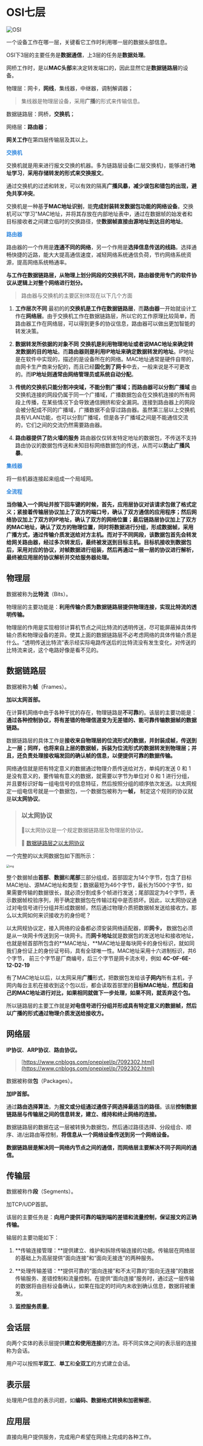 # OSI七层

<img src="https://github.com/Eleven-is-cool/img-folder/blob/master/OSI.gif?raw=true" alt="OSI"  />

一个设备工作在哪一层，关键看它工作时利用哪一层的数据头部信息。

OSI下3层的主要任务是**数据通信**，上3层的任务是**数据处理**。

网桥工作时，是以**MAC头部**来决定转发端口的，因此显然它是**数据链路层**的设备。

物理层：网卡，**网线**，集线器，中继器，调制解调器；

> 集线器是物理层设备，采用**广播**的形式来传输信息。

数据链路层：网桥，**交换机**；

网络层：**路由器**；

**网关工作**在第四层传输层及其以上。

<span style='color:#2e86de'>**交换机**</span>

交换机就是用来进行报文交换的机器。多为链路层设备(二层交换机)，能够进行**地址学习**，**采用存储转发的形式来交换报文**。

通过交换机的过滤和转发，可以有效的隔离**广播风暴，减少误包和错包的出现，避免共享冲突**。 

交换机是一种基**于MAC地址识别**，能**完成封装转发数据包功能的网络设备**。交换机可以“学习"MAC地址，并将其存放在内部地址表中，通过在数据帧的始发者和目标接收者之间建立临时的交换路径，使**数据帧直接由源地址到达目的地址**。

<span style='color:#2e86de'>**路由器**</span>

路由器的一个作用是**连通不同的网络**，另一个作用是**选择信息传送的线路**。选择通畅快捷的近路，能大大提高通信速度，减轻网络系统通信负荷，节约网络系统资源，提高网络系统畅通率。 

**与工作在数据链路层，从物理上划分网段的交换机不同，路由器使用专门的软件协议从逻辑上对整个网络进行划分。**

> 路由器与交换机的主要区别体现在以下几个方面

1. **工作层次不同** 
   最初的的**交换机是工作在数据链路层**，而**路由器**一开始就设计工作在**网络层**。由于交换机工作在数据链路层，所以它的工作原理比较简单，而路由器工作在网络层，可以得到更多的协议信息，路由器可以做出更加智能的转发决策。 

2. **数据转发所依据的对象不同** 
   **交换机是利用物理地址或者说MAC地址来确定转发数据的目的地址**。而**路由器则是利用IP地址来确定数据转发的地址**。IP地址是在软件中实现的，描述的是设备所在的网络。MAC地址通常是硬件自带的，由网卡生产商来分配的，而且已经**固化到了网卡**中去，一般来说是不可更改的。而**IP地址则通常由网络管理员或系统自动分配**。 

3. **传统的交换机只能分割冲突域，不能分割广播域；而路由器可以分割广播域** 
   由交换机连接的网段仍属于同一个广播域，广播数据包会在交换机连接的所有网段上传播，在某些情况下会导致通信拥挤和安全漏洞。连接到路由器上的网段会被分配成不同的广播域，广播数据不会穿过路由器。虽然第三层以上交换机具有VLAN功能，也可以分割广播域，但是各子广播域之间是不能通信交流的，它们之间的交流仍然需要路由器。 

4. **路由器提供了防火墙的服务** 
   路由器仅仅转发特定地址的数据包，不传送不支持路由协议的数据包传送和未知目标网络数据包的传送，从而可以**防止广播风暴**。

<span style='color:#2e86de'>**集线器**</span>

将一些机器连接起来组成一个局域网。

<span style='color:#2e86de'>**全流程**</span>

**当你输入一个网址并按下回车键的时候，首先，应用层协议对该请求包做了格式定义；紧接着传输层协议加上了双方的端口号，确认了双方通信的应用程序；然后网络协议加上了双方的IP地址，确认了双方的网络位置；最后链路层协议加上了双方的MAC地址，确认了双方的物理位置，同时将数据进行分组，形成数据帧，采用广播方式，通过传输介质发送给对方主机。而对于不同网段，该数据包首先会转发给网关路由器，经过多次转发后，最终被发送到目标主机。目标机接收到数据包后，采用对应的协议，对帧数据进行组装，然后再通过一层一层的协议进行解析，最终被应用层的协议解析并交给服务器处理。**

## 物理层

数据被称为**比特流**（Bits）。

物理层的主要功能是：**利用传输介质为数据链路层提供物理连接，实现比特流的透明传输。**

物理层的作用是实现相邻计算机节点之间比特流的透明传送，尽可能屏蔽掉具体传输介质和物理设备的差异。使其上面的数据链路层不必考虑网络的具体传输介质是什么。“透明传送比特流”表示经实际电路传送后的比特流没有发生变化，对传送的比特流来说，这个电路好像是看不见的。

## 数据链路层

数据被称为**帧**（Frames）。

**加以太网首部。**

在计算机网络中由于各种干扰的存在，物理链路是**不可靠**的。该层的主要功能是：**通过各种控制协议，将有差错的物理信道变为无差错的、能可靠传输数据帧的数据链路。**

数据链路层的具体工作是**接收来自物理层的位流形式的数据，并封装成帧，传送到上一层；同样，也将来自上层的数据帧，拆装为位流形式的数据转发到物理层；并且，还负责处理接收端发回的确认帧的信息，以便提供可靠的数据传输。**

网络通信就是把有特定意义的数据通过物理介质传送给对方，单纯的发送 0 和 1 是没有意义的，要传输有意义的数据，就需要以字节为单位对 0 和 1 进行分组，并且要标识好每一组电信号的信息特征，然后按照分组的顺序依次发送。以太网规定一组电信号就是一个数据包，一个数据包被称为**一帧，** 制定这个规则的协议就是**以太网协议**。

> ### 以太网协议
>
> :rotating_light: ​以太网协议是一个规定数据链路层及物理层的协议。
>
> :link: [数据链路层之以太网协议](https://blog.csdn.net/liuchenxia8/article/details/80598176)

一个完整的以太网数据包如下图所示：

<img src="https://github.com/Eleven-is-cool/img-folder/blob/master/%E4%BB%A5%E5%A4%AA%E7%BD%91%E6%95%B0%E6%8D%AE%E5%8C%85.png?raw=true" alt="img" style="zoom: 50%;" />

整个数据帧由**首部**、**数据**和**尾部**三部分组成，首部固定为14个字节，包含了目标MAC地址、源MAC地址和类型；数据最短为46个字节，最长为1500个字节，如果需要传输的数据很长，就必须分割成多个帧进行发送；尾部固定为4个字节，表示数据帧校验序列，用于确定数据包在传输过程中是否损坏。因此，以太网协议通过对电信号进行分组并形成数据帧，然后通过物理介质把数据帧发送给接收方。那么以太网如何来识接收方的身份呢？

以太网规协议定，接入网络的设备都必须安装网络适配器，即**网卡，** 数据包必须是从一块网卡传送到另一块网卡。而**网卡地址**就是数据包的发送地址和接收地址，也就是帧首部所包含的**MAC地址，**MAC地址是每块网卡的身份标识，就如同我们身份证上的身份证号码，具有全球唯一性。MAC地址采用十六进制标识，共6个字节， 前三个字节是厂商编号，后三个字节是网卡流水号，例如 **4C-0F-6E-12-D2-19**

有了MAC地址以后，以太网采用**广播**形式，把数据包发给该**子网内**所有主机，子网内每台主机在接收到这个包以后，都会读取首部里的**目标MAC地址**，**然后和自己的MAC地址进行对比，如果相同就做下一步处理，如果不同，就丢弃这个包。**

所以链路层的主要工作就是**对电信号进行分组并形成具有特定意义的数据帧，然后以广播的形式通过物理介质发送给接收方。**

## 网络层

**IP协议**、**ARP协议**、**路由协议。**

> [https://www.cnblogs.com/onepixel/p/7092302.html](https://www.cnblogs.com/onepixel/p/7092302.html)

数据被称做**包**（Packages）。

**加IP首部。**

通过**路由选择算法**，为**报文或分组通过通信子网选择最适当的路径**。该层**控制数据链路层与传输层之间的信息转发，建立、维持和终止网络的连接。**

数据链路层的数据在这一层被转换为数据包，然后通过路径选择、分段组合、顺序、进/出路由等控制，**将信息从一个网络设备传送到另一个网络设备。**

**数据链路层是解决同一网络内节点之间的通信，而网络层主要解决不同子网间的通信。**

## 传输层

数据被称作**段**（Segments）。

加TCP/UDP首部。

该层的主要任务是：**向用户提供可靠的端到端的差错和流量控制，保证报文的正确传输。**

输层的主要功能如下：

1. **传输连接管理：**提供建立、维护和拆除传输连接的功能。传输层在网络层的基础上为高层提供“面向连接”和“面向无接连”的两种服务。

2. **处理传输差错：**提供可靠的“面向连接”和不太可靠的“面向无连接”的数据传输服务、差错控制和流量控制。在提供“面向连接”服务时，通过这一层传输的数据将由目标设备确认，如果在指定的时间内未收到确认信息，数据将被重发。

3. **监控服务质量**。

## 会话层

向两个实体的表示层提供**建立和使用连接**的方法。将不同实体之间的表示层的连接称为会话。

用户可以按照**半双工**、**单工**和**全双工**的方式建立会话。

## 表示层

处理用户信息的表示问题，如**编码、数据格式转换和加密解密**。

## 应用层

直接向用户提供服务，完成用户希望在网络上完成的各种工作。